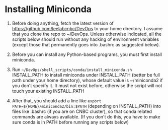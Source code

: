 # Installing Miniconda

1. Before doing anything, fetch the latest version of https://github.com/leelabcnbc/DevOps to your home directory. I assume that you clone the repo to ~/DevOps. Unless otherwise indicated, all the scripts below should run without any hacking of environment variables (except those that permanently goes into .bashrc as suggested below).

2. Before you can install any Python-based programs, you must first install miniconda.

3. Run `~/DevOps/shell_scripts/conda/install_miniconda.sh` INSTALL_PATH to install miniconda under INSTALL_PATH (better be full path under your home directory), whose default value is ~/miniconda2 if you don't specify it. It must not exist before, otherwise the script will not touch your existing INSTALL_PATH

4. After that, you should add a line like `export PATH=${HOME}/miniconda2/bin:$PATH` (depending on INSTALL_PATH) into files like .bashrc (if you are on CNBC cluster), so that conda related commands are always available. (If you don't do this, you have to make sure conda is in PATH before running any scripts below)
